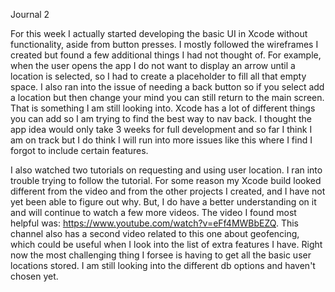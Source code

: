 Journal 2

For this week I actually started developing the basic UI in Xcode without functionality, aside from button presses. I mostly followed the wireframes I created but found a few additional things I had not thought of. For example, when the user opens the app I do not want to display an arrow until a location is selected, so I had to create a placeholder to fill all that empty space. I also ran into the issue of needing a back button so if you select add a location but then change your mind you can still return to the main screen. That is something I am still looking into. Xcode has a lot of different things you can add so I am trying to find the best way to nav back. I thought the app idea would only take 3 weeks for full development and so far I think I am on track but I do think I will run into more issues like this where I find I forgot to include certain features. 

I also watched two tutorials on requesting and using user location. I ran into trouble trying to follow the tutorial. For some reason my Xcode build looked different from the video and from the other projects I created, and I have not yet been able to figure out why. But, I do have a better understanding on it and will continue to watch a few more videos. The video I found most helpful was: https://www.youtube.com/watch?v=eFf4MWBbEZQ. This channel also has a second video related to this one about geofencing, which could be useful when I look into the list of extra features I have. Right now the most challenging thing I forsee is having to get all the basic user locations stored. I am still looking into the different db options and haven't chosen yet.
